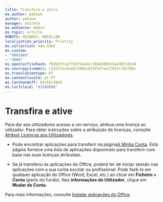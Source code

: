 ```yaml
---
title: Transfira e ative
ms.author: pebaum
author: pebaum
manager: mnirkhe
ms.audience: Admin
ms.topic: article
ROBOTS: NOINDEX, NOFOLLOW
localization_priority: Priority
ms.collection: Adm_O365
ms.custom:
- "9001669"
- "3800"
ms.openlocfilehash: f92bbf21af7d3f3ae52c3688288915a43071d1d4
ms.sourcegitcommit: c31b37ec6a107308bcbfdf5dfee72843c782700c
ms.translationtype: HT
ms.contentlocale: pt-PT
ms.lasthandoff: 04/02/2020
ms.locfileid: "43102698"
---
```

# <a name="download-and-activate"></a>Transfira e ative

Para dar aos utilizadores acesso a um serviço, atribua uma licença ao utilizador. Para obter instruções sobre a atribuição de licenças, consulte [Atribuir Licenças aos Utilizadores](https://docs.microsoft.com/microsoft-365/admin/manage/assign-licenses-to-users).

- Pode encontrar aplicações para transferir na página[A Minha Conta](https://portal.office.com/account/#installs). Esta página fornece uma lista de aplicações disponíveis para transferir com base nas suas licenças atribuídas. 

- Se já transferiu as aplicações do Office, poderá ter de iniciar sessão nas aplicações com a sua conta escolar ou profissional. Pode fazê-lo em qualquer aplicação do Office (Word, Excel, etc.) ao clicar em **Ficheiro > Conta** (perto do fundo). Nas **informações do Utilizador**, clique em **Mudar de Conta**.

Para mais informações, consulte [Instalar aplicações do Office](https://docs.microsoft.com/microsoft-365/admin/setup/install-applications).
